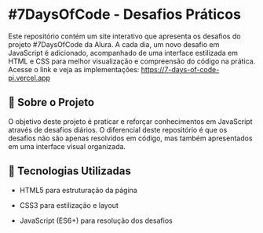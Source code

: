 # #7DaysOfCode - Desafios Práticos

Este repositório contém um site interativo que apresenta os desafios do projeto #7DaysOfCode da Alura. A cada dia, um novo desafio em JavaScript é adicionado, acompanhado de uma interface estilizada em HTML e CSS para melhor visualização e compreensão do código na prática.
Acesse o link e veja as implementações: https://7-days-of-code-pi.vercel.app

## 📌 Sobre o Projeto

O objetivo deste projeto é praticar e reforçar conhecimentos em JavaScript através de desafios diários. O diferencial deste repositório é que os desafios não são apenas resolvidos em código, mas também apresentados em uma interface visual organizada.

## 🚀 Tecnologias Utilizadas

- HTML5 para estruturação da página

- CSS3 para estilização e layout

- JavaScript (ES6+) para resolução dos desafios
